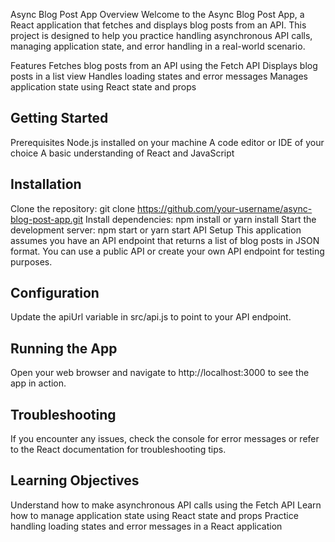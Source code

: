 Async Blog Post App
Overview
Welcome to the Async Blog Post App, a React application that fetches and displays blog posts from an API. This project is designed to help you practice handling asynchronous API calls, managing application state, and error handling in a real-world scenario.

Features
Fetches blog posts from an API using the Fetch API
Displays blog posts in a list view
Handles loading states and error messages
Manages application state using React state and props
## Getting Started
Prerequisites
Node.js installed on your machine
A code editor or IDE of your choice
A basic understanding of React and JavaScript

## Installation

Clone the repository: git clone https://github.com/your-username/async-blog-post-app.git
Install dependencies: npm install or yarn install
Start the development server: npm start or yarn start
API Setup
This application assumes you have an API endpoint that returns a list of blog posts in JSON format. You can use a public API or create your own API endpoint for testing purposes.

## Configuration

Update the apiUrl variable in src/api.js to point to your API endpoint.

## Running the App

Open your web browser and navigate to http://localhost:3000 to see the app in action.

## Troubleshooting

If you encounter any issues, check the console for error messages or refer to the React documentation for troubleshooting tips.

## Learning Objectives

Understand how to make asynchronous API calls using the Fetch API
Learn how to manage application state using React state and props
Practice handling loading states and error messages in a React application
